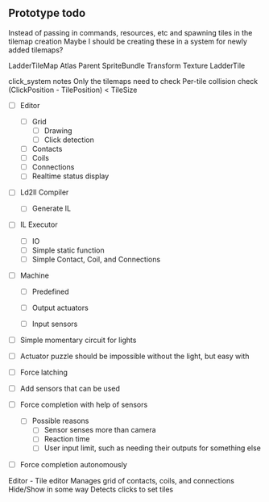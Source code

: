## Prototype todo


Instead of passing in commands, resources, etc and spawning tiles in the tilemap creation
  Maybe I should be creating these in a system for newly added tilemaps?





LadderTileMap
  Atlas
  Parent
  SpriteBundle
    Transform
    Texture
LadderTile

click_system notes
  Only the tilemaps need to check
  Per-tile collision check
    (ClickPosition - TilePosition) < TileSize


- [ ] Editor
  - [ ] Grid
    - [ ] Drawing
    - [ ] Click detection
  - [ ] Contacts
  - [ ] Coils
  - [ ] Connections
  - [ ] Realtime status display
- [ ] Ld2Il Compiler
  - [ ] Generate IL
- [ ] IL Executor
  - [ ] IO
  - [ ] Simple static function
  - [ ] Simple Contact, Coil, and Connections
- [ ] Machine
  - [ ] Predefined
  - [ ] Output actuators
  - [ ] Input sensors




- [ ] Simple momentary circuit for lights
- [ ] Actuator puzzle should be impossible without the light, but easy with

- [ ] Force latching
- [ ] Add sensors that can be used

- [ ] Force completion with help of sensors
  - [ ] Possible reasons
    - [ ] Sensor senses more than camera
    - [ ] Reaction time
    - [ ] User input limit, such as needing their outputs for something else
- [ ] Force completion autonomously




Editor - Tile editor
  Manages grid of contacts, coils, and connections
  Hide/Show in some way
  Detects clicks to set tiles
